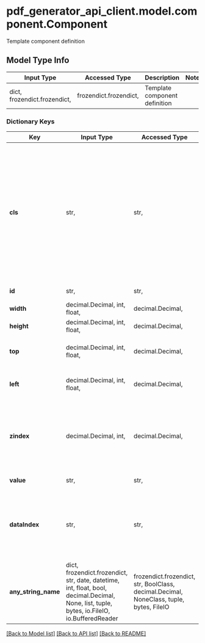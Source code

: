 # pdf_generator_api_client.model.component.Component

Template component definition

## Model Type Info
Input Type | Accessed Type | Description | Notes
------------ | ------------- | ------------- | -------------
dict, frozendict.frozendict,  | frozendict.frozendict,  | Template component definition | 

### Dictionary Keys
Key | Input Type | Accessed Type | Description | Notes
------------ | ------------- | ------------- | ------------- | -------------
**cls** | str,  | str,  | Defines component class/type | [optional] must be one of ["labelComponent", "numberComponent", "textComponent", "imageComponent", "dateComponent", "hlineComponent", "vlineComponent", "tableComponent", "compositeComponent", "barcodeComponent", "qrcodeComponent", "chartComponent", "rectangleComponent", "headerComponent", "footerComponent", "checkboxComponent", "radioComponent", ] 
**id** | str,  | str,  | Component id | [optional] 
**width** | decimal.Decimal, int, float,  | decimal.Decimal,  | Width in units | [optional] 
**height** | decimal.Decimal, int, float,  | decimal.Decimal,  | Height in units | [optional] 
**top** | decimal.Decimal, int, float,  | decimal.Decimal,  | Position from the page top in units | [optional] 
**left** | decimal.Decimal, int, float,  | decimal.Decimal,  | Position from the page left in units | [optional] 
**zindex** | decimal.Decimal, int,  | decimal.Decimal,  | Defines the rendering order on page. Components with smaller zindex are rendered before | [optional] 
**value** | str,  | str,  | Component value | [optional] 
**dataIndex** | str,  | str,  | Defines data field for Table and Container components which are used to iterate over list of items | [optional] 
**any_string_name** | dict, frozendict.frozendict, str, date, datetime, int, float, bool, decimal.Decimal, None, list, tuple, bytes, io.FileIO, io.BufferedReader | frozendict.frozendict, str, BoolClass, decimal.Decimal, NoneClass, tuple, bytes, FileIO | any string name can be used but the value must be the correct type | [optional]

[[Back to Model list]](../../README.md#documentation-for-models) [[Back to API list]](../../README.md#documentation-for-api-endpoints) [[Back to README]](../../README.md)

